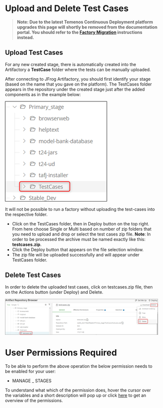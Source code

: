 # Upload and Delete Test Cases #

>**Note: Due to the latest Temenos Continuous Deployment platform upgrades this page will shortly be removed from the documentation portal. You should refer to the [Factory Migration](http://documentation.temenos.cloud/home/techguides/factory-migration.html) instructions instead.**

## Upload Test Cases ##

For any new created stage, there is automatically created into the Artifactory a **TestCase** folder where the tests can be manually uploaded.

After connecting to JFrog Artifactory, you should first identify your stage (based on the name that you gave on the platform). The TestCases folder appears in the repository under the created stage just after the added components as in the example below:

![](./images/testcases.png)

It will not be possible to run a factory without uploading the test-cases into the respective folder. 

- Click on the TestCases folder, then in Deploy button on the top right. From here choose Single or Multi based on number of zip folders that you need to upload and drop or select the test cases zip file. **Note**: In order to be processed the archive must be named exactly like this: **testcases.zip**.
- Click the Deploy button that appears on the file selection window.
- The zip file will be uploaded successfully and will appear under TestCases folder.


## Delete Test Cases ##

In order to delete the uploaded test cases, click on testcases.zip file, then on the Actions button (under Deploy) and Delete.

 ![](./images/testcases-delete.png)

# User Permissions Required
To be able to perform the above operation the below permission needs to be enabled for your user:

- MANAGE _ STAGES



To understand what which of the permission does, hover the cursor over the variables and a short description will pop up or click [here](http://documentation.temenos.cloud/home/techguides/user-permissions) to get an overview of the permissions.
